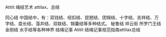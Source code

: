 Atitit 绳结艺术 attilax、总结

同心结
中国结中，有：双钱结、纽扣结、琵琶结、团锦结、十字结、吉祥结、万字结、盘长结、藻井结、双联结、锦囊结等多种结式。
秘鲁结  祥云街
所罗门王结
金刚结
水手结等各种神界
结绳记事
Atitit 结绳记事规范指南attilax总结


